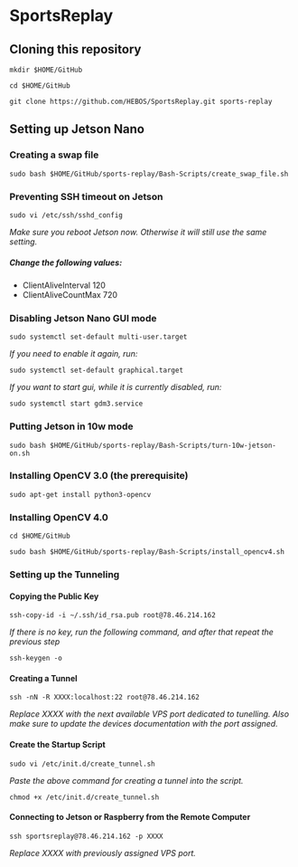 # SportsReplay

## Cloning this repository
`mkdir $HOME/GitHub`

`cd $HOME/GitHub`

`git clone https://github.com/HEBOS/SportsReplay.git sports-replay`

## Setting up Jetson Nano

### Creating a swap file
`sudo bash $HOME/GitHub/sports-replay/Bash-Scripts/create_swap_file.sh`

### Preventing SSH timeout on Jetson
`sudo vi /etc/ssh/sshd_config`

_Make sure you reboot Jetson now. Otherwise it will still use the same setting._

##### Change the following values:
- ClientAliveInterval 120
- ClientAliveCountMax 720

### Disabling Jetson Nano GUI mode
`sudo systemctl set-default multi-user.target`

_If you need to enable it again, run:_

`sudo systemctl set-default graphical.target`

_If you want to start gui, while it is currently disabled, run:_

`sudo systemctl start gdm3.service`

### Putting Jetson in 10w mode
`sudo bash $HOME/GitHub/sports-replay/Bash-Scripts/turn-10w-jetson-on.sh`

### Installing OpenCV 3.0 (the prerequisite)
`sudo apt-get install python3-opencv`

### Installing OpenCV 4.0
`cd $HOME/GitHub`

`sudo bash $HOME/GitHub/sports-replay/Bash-Scripts/install_opencv4.sh`

### Setting up the Tunneling

#### Copying the Public Key
`ssh-copy-id -i ~/.ssh/id_rsa.pub root@78.46.214.162`

_If there is no key, run the following command, and after that repeat the previous step_

`ssh-keygen -o`

#### Creating a Tunnel
`ssh -nN -R XXXX:localhost:22 root@78.46.214.162`

_Replace XXXX with the next available VPS port dedicated to tunelling. Also make sure to update the devices documentation with the port assigned._ 

#### Create the Startup Script
`sudo vi /etc/init.d/create_tunnel.sh`

_Paste the above command for creating a tunnel into the script._

`chmod +x /etc/init.d/create_tunnel.sh`

#### Connecting to Jetson or Raspberry from the Remote Computer
`ssh sportsreplay@78.46.214.162 -p XXXX`

_Replace XXXX with previously assigned VPS port._
